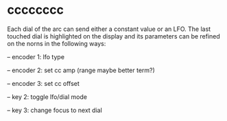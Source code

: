 # cccccccc


Each dial of the arc can send either a constant value or an LFO. The last touched dial is highlighted on the display and its parameters can be refined on the norns in the following ways:

– encoder 1: lfo type

– encoder 2: set cc amp (range maybe better term?)

– encoder 3: set cc offset

– key 2: toggle lfo/dial mode

– key 3: change focus to next dial

